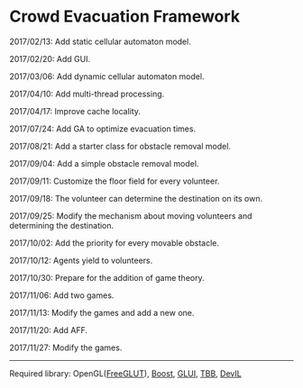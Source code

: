 # Crowd Evacuation Framework

2017/02/13: Add static cellular automaton model.

2017/02/20: Add GUI.

2017/03/06: Add dynamic cellular automaton model.

2017/04/10: Add multi-thread processing.

2017/04/17: Improve cache locality.

2017/07/24: Add GA to optimize evacuation times.

2017/08/21: Add a starter class for obstacle removal model.

2017/09/04: Add a simple obstacle removal model.

2017/09/11: Customize the floor field for every volunteer.

2017/09/18: The volunteer can determine the destination on its own.

2017/09/25: Modify the mechanism about moving volunteers and determining the destination.

2017/10/02: Add the priority for every movable obstacle.

2017/10/12: Agents yield to volunteers.

2017/10/30: Prepare for the addition of game theory.

2017/11/06: Add two games.

2017/11/13: Modify the games and add a new one.

2017/11/20: Add AFF.

2017/11/27: Modify the games.

***

Required library: OpenGL([FreeGLUT](http://freeglut.sourceforge.net/)), [Boost](http://www.boost.org/), [GLUI](http://glui.sourceforge.net/), [TBB](https://software.intel.com/en-us/intel-tbb), [DevIL](http://openil.sourceforge.net/)